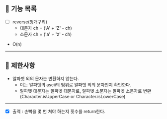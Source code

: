 ## 🚀 기능 목록
* [ ] reverse(청개구리) 
  * 대문자 ch = ('A' + 'Z' - ch)
  * 소문자 ch = ('a' + 'z' - ch)
* O(n)

---

## 🚀 제한사항
* 알파벳 외의 문자는 변환하지 않는다.
  * 이는 알파벳의 ascii의 범위로 알파벳 외의 문자인지 확인한다.
  * 알파벳 대문자는 알파벳 대문자로, 알파벳 소문자는 알파벳 소문자로 변환 (Character.isUpperCase or Character.isLowerCase)

---

* [x] 출력 : 손뼉을 몇 번 쳐야 하는지 횟수를 return한다.

